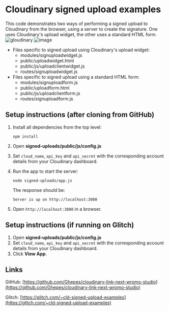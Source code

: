 # Cloudinary signed upload examples

This code demonstrates two ways of performing a signed upload to Cloudinary from the browser, using a server to create the signature. One uses Cloudinary's upload widget, the other uses a standard HTML form.
![gloudinary](https://github.com/Ghepes/cloudinary-link-next-wromo-studio/assets/39159631/10a392cd-ebf4-4c55-8075-25b42a1c7ca7)
![image](https://github.com/user-attachments/assets/ca3b53b9-c5a2-4b11-bcac-5fe27ade2798)


* Files specific to signed upload using Cloudinary's upload widget:
  * modules/signuploadwidget.js
  * public/uploadwidget.html
  * public/js/uploadclientwidget.js
  * routes/signuploadwidget.js
* Files specific to signed upload using a standard HTML form:
  * modules/signuploadform.js
  * public/uploadform.html
  * public/js/uploadclientform.js
  * routes/signuploadform.js

## Setup instructions (after cloning from GitHub)

1. Install all dependencies from the top level:
   
   `npm install`
1. Open **signed-uploads/public/js/config.js**
1. Set `cloud_name`, `api_key` and `api_secret` with the corresponding account details from your Cloudinary dashboard.
1. Run the app to start the server:
    
    `node signed-uploads/app.js`

    The response should be:

    `Server is up on http://localhost:3000`
1. Open `http://localhost:3000` in a browser.

## Setup instructions (if running on Glitch)

1. Open **signed-uploads/public/js/config.js**
1. Set `cloud_name`, `api_key` and `api_secret` with the corresponding account details from your Cloudinary dashboard.
1. Click **View App**.

## Links

GitHub: [https://github.com/Ghepes/cloudinary-link-next-wromo-studio](https://github.com/Ghepes/cloudinary-link-next-wromo-studio)

Glitch: [https://glitch.com/~cld-signed-upload-examples](https://glitch.com/~cld-signed-upload-examples)

